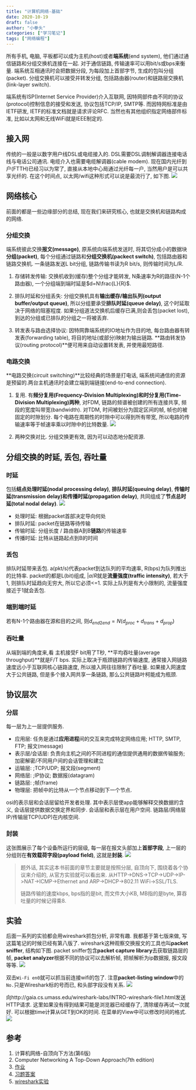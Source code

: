 ```yaml
---
title: "计算机网络-基础"
date: 2020-10-19
draft: false
author: "小拳头"
categories: ["学习笔记"]
tags: ["网络编程"]
---
```


所有手机, 电脑, 平板都可以成为主机(host)或者**端系统**(end system), 他们通过通信链路和分组交换机连接在一起. 对于通信链路, 传输速率可以用bit/s或bps来衡量. 端系统互相通讯时会把数据分段, 为每段加上首部字节, 生成的包叫分组(packet). 分组交换机可以接受并转发分组, 包括路由器(router)和链路层交换机(link-layer switch).

端系统有ISP(Internet Service Provider)介入互联网, 因特网部件由不同的协议(protocol)控制信息的接受和发送, 协议包括TCP/IP, SMTP等. 而因特网标准是由IETF研发, IETF的标准文档就是请求评论RFC. 当然也有其他组织指定网络部件标准, 比如以太网和无线WiFi就是IEEE制定的.

## 接入网
传统的一般是以数字用户线DSL或电缆接入的. DSL需要DSL调制解调器连接电话线与电话公司通讯. 电缆介入也需要电缆解调器(cable modem). 现在国内光纤到户(FTTH)已经习以为常了, 直接从本地中心局通过光纤每一户, 当然用户是可以共享光纤的. 在这个时间点, 以太网/wifi这种形式可以说是最流行了, 如下图.
![](/25_1.png)

## 网络核心
前面的都是一些边缘部分的总结, 现在我们来研究核心, 也就是交换机和链路构成的网络. 

### 分组交换
端系统彼此交换**报文(message)**, 原系统向端系统发送时, 将其切分成小的数据块**分组(packet)**, 每个分组通过链路和**分组交换机(packect switch)**, 包括路由器和链路交换机. 一条链路发送L bit分组, 链路传输书读为R bit/s, 则传输时间为L/R. 
1. 存储转发传输: 交换机收到(缓存)整个分组才能转发, N条速率为R的路径(N-1个路由器), 一个分组端到端时延是$d=N\frac{L}{R}$.

2. 排队时延和分组丢失: 分组交换机具有**输出缓存/输出队列(output buffer/output queue)**, 所以分组要承受**排队时延(queue delay)**, 这个时延取决于网络的阻塞程度. 如果分组道法交换机后缓存已满,则会丢包(packet lost), 到达的分组或已排队的分组之一将被丢弃.

3. 转发表与路由选择协议: 因特网靠端系统的IO地址作为目的地, 每台路由器有转发表(forwarding table), 将目的地址(或部分)映射为输出链路. **路由转发协议(routing protocol)**便可用来自动设置转发表, 并使用最短路径.

### 电路交换
**电路交换(circuit switching)**比较经典的场景是打电话, 端系统间通信的资源是预留的.两台主机通讯时会建立端到端链接(end-to-end connection).

1. 复用. 有**频分复用(Frequency-Division Multiplexing)**和**时分复用(Time-Division Multiplexing)两种**, 对FDM, 链路的频谱被创建的所有连接共享, 频段的宽度叫带宽(bandwidth). 对TDM, 时间被划分为固定区间的帧, 帧也的被固定的时隙划分. 每个电路在周期性的时隙中可以得到所有带宽, 所以电路的传输速率等于帧速率乘以时隙中的比特数量.
![](/25_2.png)

1. 两种交换对比. 分组交换更有效, 因为可以动态地分配资源.

## 分组交换的时延, 丢包, 吞吐量
### 时延
包括**结点处理时延(nodal processing delay)**, **排队时延(queuing delay)**, **传输时延(transmission delay)**和**传播时延(propagation delay)**, 共同组成了**节点总时延(total nodal delay)**.
![](/25_3.png)

- 处理时延: 根据packet首部决定导向何处
- 排队时延: packet在链路等待传输
- 传输时延: 分组长度 / 路由器A到B**链路**的传输速率
- 传播时延: 比特从链路起点到B的时间

### 丢包
排队时延带来丢包. a(pkt/s)代表packet到达队列的平均速率, R(bps)为队列推出的比特率. packet的都是L(bit)组成, $|a/R$就是**流量强度(traffic intensity)**, 若大于1, 则排队时延趋向无穷大, 所以它必须<=1. 实际上队列是有大小限制的, 流量强度接近于1就会丢包.

### 端到端时延
若有N-1个路由器在源和目的之间, 则$d_{end2end} = N(d_{proc}+d_{trans}+d_{prop})$

### 吞吐量
从端到端的角度来,看 主机接受F bit用了T秒, **平均吞吐量(average throughput)**就是F/T bps. 实际上取决于瓶颈链路的传输速度, 通常接入网链路速度远小于互联网核心链路速度, 所以接入网往往限制了吞吐量. 如果接入网速度大于公共链路, 但是多个接入网共享一条链路, 那么公共链路叶柯能成为瓶颈.

## 协议层次
### 分层
每一层为上一层提供服务.
- 应用层: 任务是通过**应用进程**间的交互来完成特定网络应用; HTTP, SMTP, FTP; 报文(message)
- 表示层/会话层: 负责向主机之间的不同进程的通信提供通用的数据传输服务; 加密解密/不同用户间的会话管理和建立
- 运输层: ;TCP/UDP; 报文段(segment)
- 网络层: ;IP协议; 数据报(datagram)
- 链路层: ;帧(frame)
- 物理层: 把帧中的比特从一个节点移动到下一个节点.

osi的表示层和会话层留给开发者处理. 其中表示层使app能够解释交换数据的含义, 会话层提供数据交换定界和同步. 会话层和表示层在用户空间. 链路层/网络层IP/传输层TCP(UDP)在内核空间.

### 封装
这张图展示了每个设备所运行的层级, 每一层在报文头部加上**首部字段**, 上一层的分组则在**有效载荷字段(payload field)**, 这就是**封装**.
![](/25_4.png)

> 题外话, 其实这本书前面的章节主要就是按照分层, 自顶向下, 围绕着各个协议来介绍的, 从官方实验就可以看出来. 从HTTP->DNS->TCP->UDP->IP->NAT->ICMP->Ethernet and ARP->DHCP->802.11 WiFi->SSL/TLS.
> 
> 链路传输的速度kbps, bps指的是bit, 而文件大小KB, MB指的是byte, 算吞吐量的时候记得乘8.

## 实验
后面一系列的实验都会用wireshark抓包分析, 非常有趣. 我都基于第七版来做, 写这篇笔记的时候已经有第八版了. wireshark这种观察交换报文的工具也叫**packet sniffer**, 结构如下图. packet sniffer包含**packet capture library**去获取链路层的帧, **packet analyzer**根据不同的协议可以去解析帧, 把帧解析为ip数据报, 报文段等等.
![](/25_5.png)

双击`Wi-Fi en0`就可以抓当前连接wifi的包了. 注意**packet-listing window**中的`No.`只是Wireshark标的号而已, 和头部字段没有关系.
![](/25_6.png)

向http://gaia.cs.umass.edu/wireshark-labs/INTRO-wireshark-file1.html发送HTTP请求. 这里如果没有得到结果可能是浏览器已经缓存了, 清除缓存再试一次就好. 可以根据time计算从GET到OK的时间. 在菜单的View中可以修改时间的格式.
![](/25_7.png)

## 参考
1. 计算机网络-自顶向下方法(第6版)
2. Computer Networking A Top-Down Approach(7th edition)
3. [作业](https://github.com/moranzcw/Computer-Networking-A-Top-Down-Approach-NOTES)
4. [习题答案](https://github.com/jzplp/Computer-Network-A-Top-Down-Approach-Answer)
5. [wireshark实验](https://gaia.cs.umass.edu/kurose_ross/wireshark.htm)